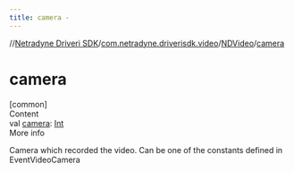 ```yaml
---
title: camera -
---
```

//[Netradyne Driveri SDK](../../index.md)/[com.netradyne.driverisdk.video](../index.md)/[NDVideo](index.md)/[camera](camera.md)



# camera  
[common]  
Content  
val [camera](camera.md): [Int](https://kotlinlang.org/api/latest/jvm/stdlib/kotlin/-int/index.html)  
More info  


Camera which recorded the video. Can be one of the constants defined in EventVideoCamera

  



